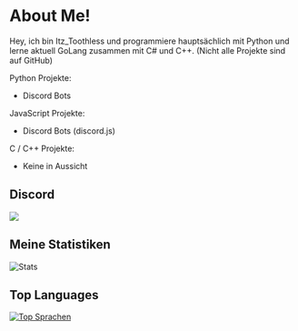 # About Me!

Hey, ich bin Itz_Toothless und programmiere hauptsächlich mit Python und lerne aktuell GoLang zusammen mit C# und C++.
(Nicht alle Projekte sind auf GitHub)

Python Projekte:
- Discord Bots

JavaScript Projekte:
- Discord Bots (discord.js)

C / C++ Projekte:
- Keine in Aussicht

## Discord

![](https://discord.c99.nl/widget/theme-3/705557092802625576.png)

## Meine Statistiken
![Stats](https://github-readme-stats.vercel.app/api?username=Itz-Toothless&count_private=true&show_icons=true&theme=radical)

## Top Languages  
[![Top Sprachen](https://github-readme-stats.vercel.app/api/top-langs/?username=Itz-Toothless)](https://github.com/Itz-Toothless/github-readme-stats)

